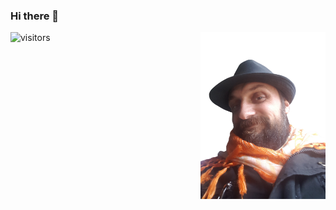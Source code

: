 ### Hi there 👋
<img align="right" alt="avatar" width="200" src="AnaAvatar-removebg.png"> 
<img  alt="visitors" src="https://visitor-badge.laobi.icu/badge?page_id=Kendikendine.Kendikendine">
<!--
**Kendikendine/Kendikendine** is a ✨ _special_ ✨ repository because its `README.md` (this file) appears on your GitHub profile.

Here are some ideas to get you started:

- 🔭 I’m currently working on ...
- 🌱 I’m currently learning ...
- 👯 I’m looking to collaborate on ...
- 🤔 I’m looking for help with ...
- 💬 Ask me about ...
- 📫 How to reach me: ...
- 😄 Pronouns: ...
- ⚡ Fun fact: ...
-->
